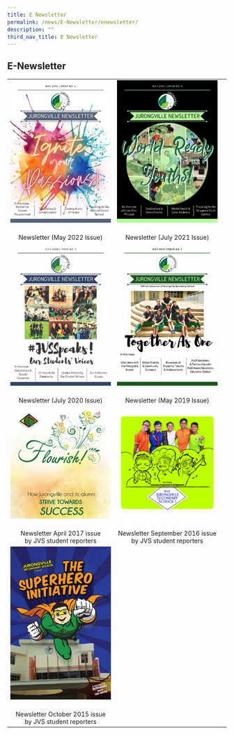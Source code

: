 ```yaml
---
title: E Newsletter
permalink: /news/E-Newsletter/enewsletter/
description: ""
third_nav_title: E Newsletter
---
```

## E-Newsletter

<table width="100%">
<tbody>
<tr>
<td width="50%" align="center"><a href="/news/E-Newsletter/2022/"><img src="/images/01 Cover Page.jpg"></a></td>
<td width="50%" aligh="center"><a href="/news/E-Newsletter/2021/"><img src="/images/JVS E-Newsletter_July_2021-P01.jpg"></a></td>
</tr>
<tr>
<td><center><br>Newsletter (May 2022 Issue)</br></center></td>
<td><center><br>Newsletter (July 2021 Issue)</br></center></td>
</tr>
<tr>
<td align="center"><a href="/news/E-Newsletter/2020/"><img src="/images/JVS e-Newsletter July2020_Page_01.jpg"></a></td>
<td align="center"><a href="/files/JVS%20Newsletter%202019%20Updated.pdf"><img src="/images/JVS Newletter May 2019 Cover.jpg"></a></td>
</tr>
<tr>
<td><center><br>Newsletter (July 2020 Issue)</br></center></td>
<td><center><br>Newsletter (May 2019 Issue)</br></center></td>
</tr>
<tr>
<td align="center"><a href=""><img src="/images/flourish.png"></a></td>
<td align="center"><a href="/news/E-Newsletter/2016/"><img src="/images/Jurongville_Sept%202016_Newsletter_Page_01.jpg"></a></td>
</tr>
<tr>
<td><center><br>Newsletter April 2017 issue<br>by JVS student reporters</br></center></td>
<td><center><br>Newsletter September 2016 issue<br>by JVS student reporters</br></center></td>
</tr>	
<tr>
<td align="center"><a href="/news/E-Newsletter/2015/"><img src="/images/Jurongville%202015_Page_1.jpg"></a></td>
<td></td>
</tr>
<tr>
<td><center><br>Newsletter October 2015 issue<br>by JVS student reporters</br></center><td>
<td></td>
</tr>
